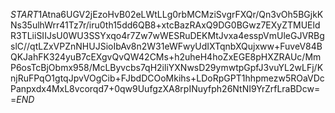 $START$1Atna6UGV2jEzoHvB02eLWtLLg0rbMCMziSvgrFXQr/Qn3vOh5BGjkKNs35ulhWrr41Tz7r/iru0th15dd6QB8+xtcBazRAxQ9DG0BGwz7EXyZTMUEldR3TLiiSIIJsU0WU3SSYxqo4r7Zw7wWESRuDEKMtJvxa4esspVmUleGJVRBgslC//qtLZxVPZnNHUJSioIbAv8n2W31eWFwyUdIXTqnbXQujxww+FuveV84BQKJahFK324yuB7cEXgvQvQW42CMs+h2uheH4hoZxEGE8pHXZRAUc/MmP6osTcBjObmx958/McLByvcbs7qH2iliYXNwsD29ymwtpGpfJ3vuYL2wLFj/KnjRuFPqO1gtqJpvVOgCib+FJbdDCOoMkihs+LDoRpGPT1hhpmezw5ROaVDcPanpxdx4MxL8vcorqd7+0qw9UufgzXA8rpINuyfph26NtNI9YrZrfLraBDcw==$END$